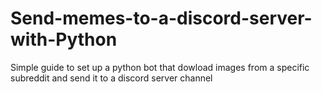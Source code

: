# Send-memes-to-a-discord-server-with-Python
Simple guide to set up a python bot that dowload images from a specific subreddit and send it to a discord server channel
